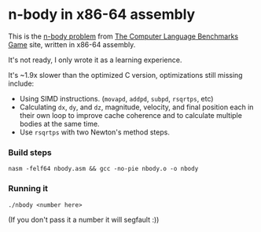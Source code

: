 # n-body in x86-64 assembly

This is the [n-body problem](https://benchmarksgame.alioth.debian.org/u64q/nbody-description.html) from [The Computer Language Benchmarks Game](https://benchmarksgame.alioth.debian.org/) site, written in x86-64 assembly.

It's not ready, I only wrote it as a learning experience.

It's ~1.9x slower than the optimized C version, optimizations still missing include:

* Using SIMD instructions. (`movapd`, `addpd`, `subpd`, `rsqrtps`, etc)
* Calculating `dx`, `dy`, and `dz`, magnitude, velocity, and final position each in their own loop to improve cache coherence and to calculate multiple bodies at the same time.
* Use `rsqrtps` with two Newton's method steps.

### Build steps

    nasm -felf64 nbody.asm && gcc -no-pie nbody.o -o nbody

### Running it

    ./nbody <number here>

(If you don't pass it a number it will segfault :))
